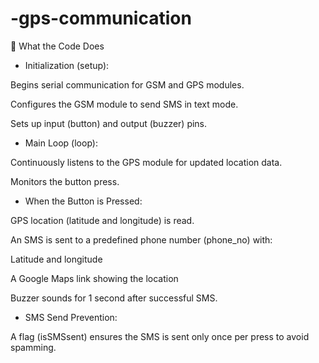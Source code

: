 # -gps-communication
📲 What the Code Does
*  Initialization (setup):

Begins serial communication for GSM and GPS modules.

Configures the GSM module to send SMS in text mode.

Sets up input (button) and output (buzzer) pins.

*  Main Loop (loop):

Continuously listens to the GPS module for updated location data.

Monitors the button press.

*  When the Button is Pressed:

GPS location (latitude and longitude) is read.

An SMS is sent to a predefined phone number (phone_no) with:

Latitude and longitude

A Google Maps link showing the location

Buzzer sounds for 1 second after successful SMS.

*  SMS Send Prevention:

A flag (isSMSsent) ensures the SMS is sent only once per press to avoid spamming.

